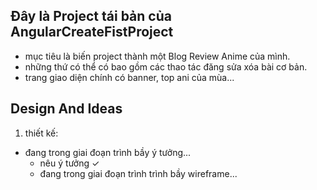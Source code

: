 ## Đây là Project tái bản của AngularCreateFistProject
- mục tiêu là biến project thành một Blog Review Anime của mình.
- những thứ có thể có bao gồm các thao tác đăng sửa xóa bài cơ bản.
- trang giao diện chính có banner, top ani của mùa...

## Design And Ideas

1. thiết kế:
 
- đang trong giai đoạn trình bầy ý tưởng...
  - nêu ý tưởng ✓
  - đang trong giai đoạn trình trình bầy wireframe...

